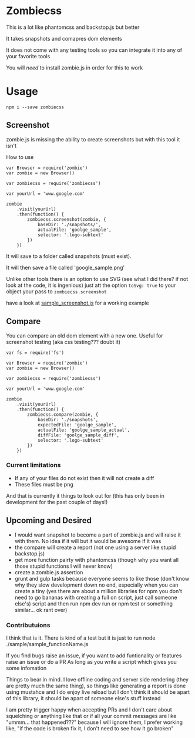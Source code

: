 # Zombiecss

This is a lot like phantomcss and backstop.js but better

It takes snapshots and comapres dom elements

It does not come with any testing tools so you can integrate it into any of your favorite tools

You will *need* to install zombie.js in order for this to work

# Usage

```npm i --save zombiecss```

## Screenshot

zombie.js is missing the ability to create screenshots but with this tool it isn't

How to use

```
var Browser = require('zombie')
var zombie = new Browser()

var zombiecss = require('zombiecss')

var yourUrl = 'www.google.com'

zombie
    .visit(yourUrl)
    .then(function() {
        zombiecss.screenshot(zombie, {
            baseDir: './snapshots/',
            actualFile: 'goolge_sample',
            selector: '.logo-subtext'
        })
    })
```

It will save to a folder called snapshots (must exist).

It will then save a file called 'google_sample.png'

Unlike other tools there is an option to use SVG (see what I did there? if not look at the code, it is ingenious) just att the option ```toSvg: true``` to your object your pass to ```zombiecss.screenshot```

have a look at [sample_screenshot.js](./sample/sample_screenshot.js) for a working example

## Compare

You can compare an old dom element with a new one. Useful for screenshot testing (aka css testing??? doubt it)

```
var fs = require('fs')

var Browser = require('zombie')
var zombie = new Browser()

var zombiecss = require('zombiecss')

var yourUrl = 'www.google.com'

zombie
    .visit(yourUrl)
    .then(function() {
        zombiecss.compare(zombie, {
            baseDir: './snapshots',
            expectedFile: 'goolge_sample',
            actualFile: 'goolge_sample_actual',
            diffFile: 'goolge_sample_diff',
            selector: '.logo-subtext'
        })
    })
```

### Current limitations
* If any of your files do not exist then it will not create a diff
* These files must be png

And that is currently it things to look out for (this has only been in development for the past couple of days!)

## Upcoming and Desired

* I would want snapshot to become a part of zombie.js and will raise it with them. No idea if it will but it would be awesome if it was
* the compare will create a report (not one using a server like stupid backstop.js)
* get more function pairty with phantomcss (though why you want all those stupid functions I will never know)
* create a zombie.js assertion
* grunt and gulp tasks because everyone seems to like those (don't know why they slow development down no end, especially when you can create a tiny (yes there are about a million libraries for npm you don't need to go bananas with creating a full on script, just call someone else's) script and then run npm dev run or npm test or something similar... ok rant over)

### Contributuions

I think that is it. There is kind of a test but it is just to run node ./sample/sample_functionName.js

If you find bugs raise an issue, if you want to add funtionality or features raise an issue or do a PR
As long as you write a script which gives you some infomation

Things to bear in mind. I love offline coding and server side rendering (they are pretty much the same thing), so things like generating a report is done using mustahce and I do enjoy live reload but I don't think it should be apart of this library, it should be apart of someone else's stuff instead

I am pretty trigger happy when accepting PRs and I don't care about squelching or anything like that or if all your commit messages are like "ummm... that happened???" because I will ignore them, I prefer working like, "if the code is broken fix it, I don't need to see how it go broken"